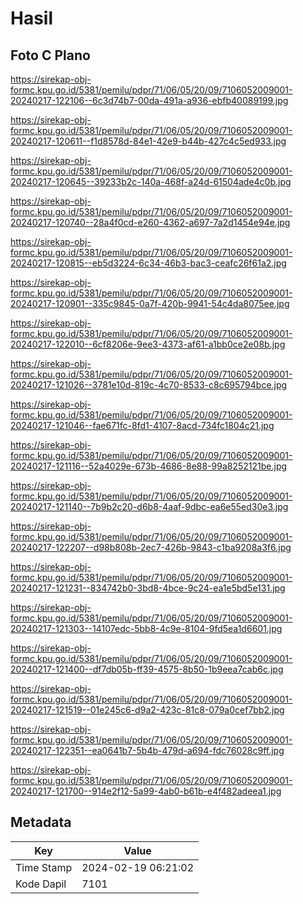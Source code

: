 # Hasil

## Foto C Plano

https://sirekap-obj-formc.kpu.go.id/5381/pemilu/pdpr/71/06/05/20/09/7106052009001-20240217-122106--6c3d74b7-00da-491a-a936-ebfb40089199.jpg

https://sirekap-obj-formc.kpu.go.id/5381/pemilu/pdpr/71/06/05/20/09/7106052009001-20240217-120611--f1d8578d-84e1-42e9-b44b-427c4c5ed933.jpg

https://sirekap-obj-formc.kpu.go.id/5381/pemilu/pdpr/71/06/05/20/09/7106052009001-20240217-120645--39233b2c-140a-468f-a24d-61504ade4c0b.jpg

https://sirekap-obj-formc.kpu.go.id/5381/pemilu/pdpr/71/06/05/20/09/7106052009001-20240217-120740--28a4f0cd-e260-4362-a697-7a2d1454e94e.jpg

https://sirekap-obj-formc.kpu.go.id/5381/pemilu/pdpr/71/06/05/20/09/7106052009001-20240217-120815--eb5d3224-6c34-46b3-bac3-ceafc26f61a2.jpg

https://sirekap-obj-formc.kpu.go.id/5381/pemilu/pdpr/71/06/05/20/09/7106052009001-20240217-120901--335c9845-0a7f-420b-9941-54c4da8075ee.jpg

https://sirekap-obj-formc.kpu.go.id/5381/pemilu/pdpr/71/06/05/20/09/7106052009001-20240217-122010--6cf8206e-9ee3-4373-af61-a1bb0ce2e08b.jpg

https://sirekap-obj-formc.kpu.go.id/5381/pemilu/pdpr/71/06/05/20/09/7106052009001-20240217-121026--3781e10d-819c-4c70-8533-c8c695794bce.jpg

https://sirekap-obj-formc.kpu.go.id/5381/pemilu/pdpr/71/06/05/20/09/7106052009001-20240217-121046--fae671fc-8fd1-4107-8acd-734fc1804c21.jpg

https://sirekap-obj-formc.kpu.go.id/5381/pemilu/pdpr/71/06/05/20/09/7106052009001-20240217-121116--52a4029e-673b-4686-8e88-99a8252121be.jpg

https://sirekap-obj-formc.kpu.go.id/5381/pemilu/pdpr/71/06/05/20/09/7106052009001-20240217-121140--7b9b2c20-d6b8-4aaf-9dbc-ea6e55ed30e3.jpg

https://sirekap-obj-formc.kpu.go.id/5381/pemilu/pdpr/71/06/05/20/09/7106052009001-20240217-122207--d98b808b-2ec7-426b-9843-c1ba9208a3f6.jpg

https://sirekap-obj-formc.kpu.go.id/5381/pemilu/pdpr/71/06/05/20/09/7106052009001-20240217-121231--834742b0-3bd8-4bce-9c24-ea1e5bd5e131.jpg

https://sirekap-obj-formc.kpu.go.id/5381/pemilu/pdpr/71/06/05/20/09/7106052009001-20240217-121303--14107edc-5bb8-4c9e-8104-9fd5ea1d6601.jpg

https://sirekap-obj-formc.kpu.go.id/5381/pemilu/pdpr/71/06/05/20/09/7106052009001-20240217-121400--df7db05b-ff39-4575-8b50-1b9eea7cab6c.jpg

https://sirekap-obj-formc.kpu.go.id/5381/pemilu/pdpr/71/06/05/20/09/7106052009001-20240217-121519--01e245c6-d9a2-423c-81c8-079a0cef7bb2.jpg

https://sirekap-obj-formc.kpu.go.id/5381/pemilu/pdpr/71/06/05/20/09/7106052009001-20240217-122351--ea0641b7-5b4b-479d-a694-fdc76028c9ff.jpg

https://sirekap-obj-formc.kpu.go.id/5381/pemilu/pdpr/71/06/05/20/09/7106052009001-20240217-121700--914e2f12-5a99-4ab0-b61b-e4f482adeea1.jpg


## Metadata

| Key        | Value               |
| ---------- | ------------------- |
| Time Stamp | 2024-02-19 06:21:02 |
| Kode Dapil | 7101                |



